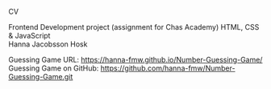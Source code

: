 CV

Frontend Development project (assignment for Chas Academy)
HTML, CSS & JavaScript  
Hanna Jacobsson Hosk

Guessing Game URL: https://hanna-fmw.github.io/Number-Guessing-Game/
Guessing Game on GitHub: https://github.com/hanna-fmw/Number-Guessing-Game.git